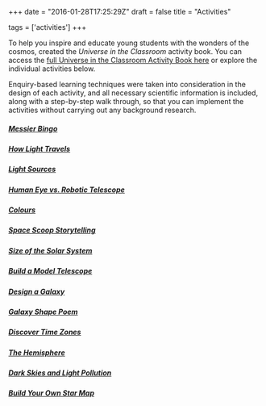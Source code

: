 +++
date = "2016-01-28T17:25:29Z"
draft = false
title = "Activities"

tags = ['activities']
+++

To help you inspire and educate young students with the wonders of the cosmos, created the *Universe in the Classroom* activity book. You can access the [full Universe in the Classroom Activity Book here](https://drive.google.com/file/d/0B42a91Be7891OUlwZnczMmQxb2s/view?usp=sharing) or explore the individual activities below.  

Enquiry-based learning techniques were taken into consideration in the design of each activity, and all necessary scientific information is included, along with a step-by-step walk through, so that you can implement the activities without carrying out any background research.

##### [Messier Bingo](/messier-bingo/)

##### [How Light Travels](/how-light-travels/)

##### [Light Sources](/lightsources/)

##### [Human Eye vs. Robotic Telescope](/eyevstelescope/)

##### [Colours](/colours/)

##### [Space Scoop Storytelling](/storytelling/)

##### [Size of the Solar System](/solar-system-scale/)

##### [Build a Model Telescope](/model-telescope/)

##### [Design a Galaxy](/galaxy-design/)

##### [Galaxy Shape Poem](/galaxy-poem/)

##### [Discover Time Zones](/time-zones/)

##### [The Hemisphere](/hemispheres/)

##### [Dark Skies and Light Pollution](/darksky/)

##### [Build Your Own Star Map](/planisphere/)
